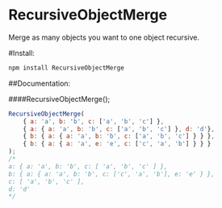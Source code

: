 RecursiveObjectMerge
==

Merge as many objects you want to one object recursive.

#Install:
```bash
npm install RecursiveObjectMerge
```

##Documentation:

####RecursiveObjectMerge();
```javascript
RecursiveObjectMerge(
    { a: 'a', b: 'b', c: ['a', 'b', 'c'] },
    { a: { a: 'a', b: 'b', c: ['a', 'b', 'c'] }, d: 'd'},
    { b: { a: { a: 'a', b: 'b', c: ['a', 'b', 'c'] } } },
    { b: { a: { a: 'a', e: 'e', c: ['c', 'a', 'b'] } } }
);
/*
a: { a: 'a', b: 'b', c: [ 'a', 'b', 'c' ] },
b: { a: { a: 'a', b: 'b', c: ['c', 'a', 'b'], e: 'e' } },
c: [ 'a', 'b', 'c' ],
d: 'd'
*/
```
